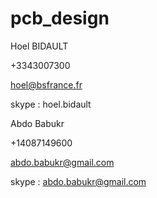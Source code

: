 # pcb_design

Hoel BIDAULT

+3343007300

hoel@bsfrance.fr

skype : hoel.bidault

Abdo Babukr 

+14087149600

abdo.babukr@gmail.com

skype : abdo.babukr@gmail.com


